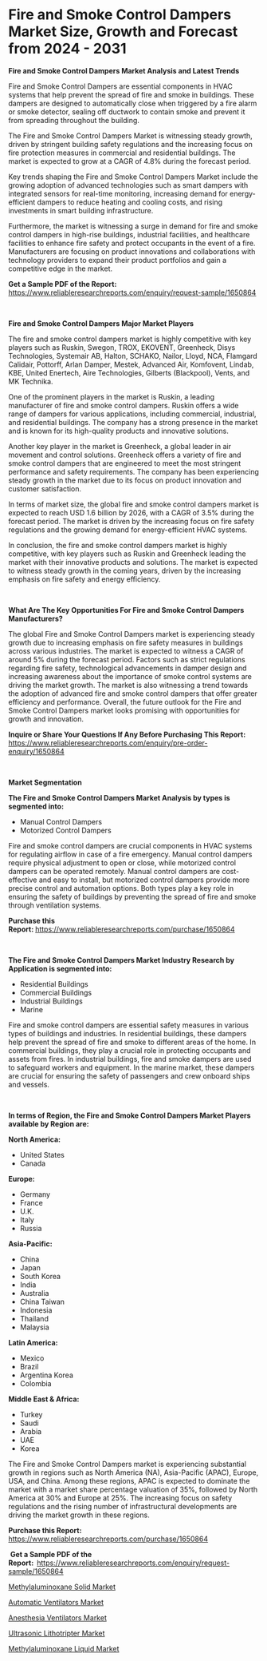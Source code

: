 <p><h1>Fire and Smoke Control Dampers Market Size, Growth and Forecast from 2024 - 2031</h1></p><p><strong>Fire and Smoke Control Dampers Market Analysis and Latest Trends</strong></p>
<p><p>Fire and Smoke Control Dampers are essential components in HVAC systems that help prevent the spread of fire and smoke in buildings. These dampers are designed to automatically close when triggered by a fire alarm or smoke detector, sealing off ductwork to contain smoke and prevent it from spreading throughout the building.</p><p>The Fire and Smoke Control Dampers Market is witnessing steady growth, driven by stringent building safety regulations and the increasing focus on fire protection measures in commercial and residential buildings. The market is expected to grow at a CAGR of 4.8% during the forecast period.</p><p>Key trends shaping the Fire and Smoke Control Dampers Market include the growing adoption of advanced technologies such as smart dampers with integrated sensors for real-time monitoring, increasing demand for energy-efficient dampers to reduce heating and cooling costs, and rising investments in smart building infrastructure.</p><p>Furthermore, the market is witnessing a surge in demand for fire and smoke control dampers in high-rise buildings, industrial facilities, and healthcare facilities to enhance fire safety and protect occupants in the event of a fire. Manufacturers are focusing on product innovations and collaborations with technology providers to expand their product portfolios and gain a competitive edge in the market.</p></p>
<p><strong>Get a Sample PDF of the Report:&nbsp;</strong> <a href="https://www.reliableresearchreports.com/enquiry/request-sample/1650864">https://www.reliableresearchreports.com/enquiry/request-sample/1650864</a></p>
<p>&nbsp;</p>
<p><strong>Fire and Smoke Control Dampers Major Market Players</strong></p>
<p><p>The fire and smoke control dampers market is highly competitive with key players such as Ruskin, Swegon, TROX, EKOVENT, Greenheck, Disys Technologies, Systemair AB, Halton, SCHAKO, Nailor, Lloyd, NCA, Flamgard Calidair, Pottorff, Arlan Damper, Mestek, Advanced Air, Komfovent, Lindab, KBE, United Enertech, Aire Technologies, Gilberts (Blackpool), Vents, and MK Technika.</p><p>One of the prominent players in the market is Ruskin, a leading manufacturer of fire and smoke control dampers. Ruskin offers a wide range of dampers for various applications, including commercial, industrial, and residential buildings. The company has a strong presence in the market and is known for its high-quality products and innovative solutions.</p><p>Another key player in the market is Greenheck, a global leader in air movement and control solutions. Greenheck offers a variety of fire and smoke control dampers that are engineered to meet the most stringent performance and safety requirements. The company has been experiencing steady growth in the market due to its focus on product innovation and customer satisfaction.</p><p>In terms of market size, the global fire and smoke control dampers market is expected to reach USD 1.6 billion by 2026, with a CAGR of 3.5% during the forecast period. The market is driven by the increasing focus on fire safety regulations and the growing demand for energy-efficient HVAC systems.</p><p>In conclusion, the fire and smoke control dampers market is highly competitive, with key players such as Ruskin and Greenheck leading the market with their innovative products and solutions. The market is expected to witness steady growth in the coming years, driven by the increasing emphasis on fire safety and energy efficiency.</p></p>
<p>&nbsp;</p>
<p><strong>What Are The Key Opportunities For Fire and Smoke Control Dampers Manufacturers?</strong></p>
<p><p>The global Fire and Smoke Control Dampers market is experiencing steady growth due to increasing emphasis on fire safety measures in buildings across various industries. The market is expected to witness a CAGR of around 5% during the forecast period. Factors such as strict regulations regarding fire safety, technological advancements in damper design and increasing awareness about the importance of smoke control systems are driving the market growth. The market is also witnessing a trend towards the adoption of advanced fire and smoke control dampers that offer greater efficiency and performance. Overall, the future outlook for the Fire and Smoke Control Dampers market looks promising with opportunities for growth and innovation.</p></p>
<p><strong>Inquire or Share Your Questions If Any Before Purchasing This Report:</strong> <a href="https://www.reliableresearchreports.com/enquiry/pre-order-enquiry/1650864">https://www.reliableresearchreports.com/enquiry/pre-order-enquiry/1650864</a></p>
<p>&nbsp;</p>
<p><strong>Market Segmentation</strong></p>
<p><strong>The Fire and Smoke Control Dampers Market Analysis by types is segmented into:</strong></p>
<p><ul><li>Manual Control Dampers</li><li>Motorized Control Dampers</li></ul></p>
<p><p>Fire and smoke control dampers are crucial components in HVAC systems for regulating airflow in case of a fire emergency. Manual control dampers require physical adjustment to open or close, while motorized control dampers can be operated remotely. Manual control dampers are cost-effective and easy to install, but motorized control dampers provide more precise control and automation options. Both types play a key role in ensuring the safety of buildings by preventing the spread of fire and smoke through ventilation systems.</p></p>
<p><strong>Purchase this Report:&nbsp;</strong><a href="https://www.reliableresearchreports.com/purchase/1650864">https://www.reliableresearchreports.com/purchase/1650864</a></p>
<p>&nbsp;</p>
<p><strong>The Fire and Smoke Control Dampers Market Industry Research by Application is segmented into:</strong></p>
<p><ul><li>Residential Buildings</li><li>Commercial Buildings</li><li>Industrial Buildings</li><li>Marine</li></ul></p>
<p><p>Fire and smoke control dampers are essential safety measures in various types of buildings and industries. In residential buildings, these dampers help prevent the spread of fire and smoke to different areas of the home. In commercial buildings, they play a crucial role in protecting occupants and assets from fires. In industrial buildings, fire and smoke dampers are used to safeguard workers and equipment. In the marine market, these dampers are crucial for ensuring the safety of passengers and crew onboard ships and vessels.</p></p>
<p>&nbsp;</p>
<p><strong>In terms of Region, the Fire and Smoke Control Dampers Market Players available by Region are:</strong></p>
<p>
    <p> <strong> North America: </strong>
        <ul>
            <li>United States</li>
            <li>Canada</li>
        </ul>
        </p> 
    <p> <strong> Europe: </strong>
        <ul>
            <li>Germany</li>
            <li>France</li>
            <li>U.K.</li>
            <li>Italy</li>
            <li>Russia</li>
        </ul>
        </p> 
    <p> <strong> Asia-Pacific: </strong>
        <ul>
            <li>China</li>
            <li>Japan</li>
            <li>South Korea</li>
            <li>India</li>
            <li>Australia</li>
            <li>China Taiwan</li>
            <li>Indonesia</li>
            <li>Thailand</li>
            <li>Malaysia</li>
        </ul>
        </p> 
    <p> <strong> Latin America: </strong>
        <ul>
            <li>Mexico</li>
            <li>Brazil</li>
            <li>Argentina Korea</li>
            <li>Colombia</li>
        </ul>
        </p> 
    <p> <strong> Middle East & Africa: </strong>
        <ul>
            <li>Turkey</li>
            <li>Saudi</li>
            <li>Arabia</li>
            <li>UAE</li>
            <li>Korea</li>
        </ul>
    </p>
    </p>
<p><p>The Fire and Smoke Control Dampers market is experiencing substantial growth in regions such as North America (NA), Asia-Pacific (APAC), Europe, USA, and China. Among these regions, APAC is expected to dominate the market with a market share percentage valuation of 35%, followed by North America at 30% and Europe at 25%. The increasing focus on safety regulations and the rising number of infrastructural developments are driving the market growth in these regions.</p></p>
<p><strong>Purchase this Report: </strong><a href="https://www.reliableresearchreports.com/purchase/1650864">https://www.reliableresearchreports.com/purchase/1650864</a></p>
<p>&nbsp;<strong>Get a Sample PDF of the Report:&nbsp;&nbsp;</strong><a href="https://www.reliableresearchreports.com/enquiry/request-sample/1650864">https://www.reliableresearchreports.com/enquiry/request-sample/1650864</a></p>
<p><strong></strong></p>
<p><p><a href="https://github.com/myacatherineblakecaczo9vcsw/Market-Research-Report-List-1/blob/main/methylaluminoxane-solid-market.md">Methylaluminoxane Solid Market</a></p><p><a href="https://medium.com/@alexanderfranklin766/automatic-ventilators-nbsp-market-focuses-on-market-share-size-and-projected-forecast-till-2031-6bca0dc4cb85">Automatic Ventilators Market</a></p><p><a href="https://medium.com/@alexanderfranklin766/anesthesia-ventilators-market-outlook-industry-overview-and-forecast-2024-to-2031-b391da5acb88">Anesthesia Ventilators Market</a></p><p><a href="https://medium.com/@alexanderfranklin766/ultrasonic-lithotripter-nbsp-market-focuses-on-market-share-size-and-projected-forecast-till-2031-c192d8d046d3">Ultrasonic Lithotripter Market</a></p><p><a href="https://github.com/irfadac/Market-Research-Report-List-1/blob/main/methylaluminoxane-liquid-market.md">Methylaluminoxane Liquid Market</a></p></p>